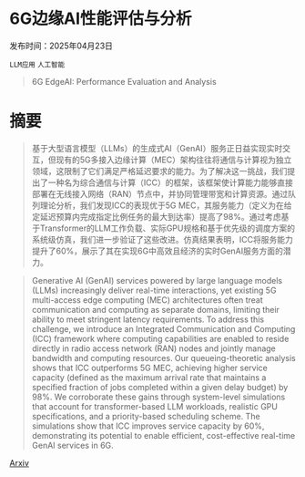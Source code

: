 # 6G边缘AI性能评估与分析

发布时间：2025年04月23日

`LLM应用` `人工智能`

> 6G EdgeAI: Performance Evaluation and Analysis

# 摘要

> 基于大型语言模型（LLMs）的生成式AI（GenAI）服务正日益实现实时交互，但现有的5G多接入边缘计算（MEC）架构往往将通信与计算视为独立领域，这限制了它们满足严格延迟要求的能力。为了解决这一挑战，我们提出了一种名为综合通信与计算（ICC）的框架，该框架使计算能力能够直接部署在无线接入网络（RAN）节点中，并协同管理带宽和计算资源。通过队列理论分析，我们发现ICC的表现优于5G MEC，其服务能力（定义为在给定延迟预算内完成指定比例任务的最大到达率）提高了98%。通过考虑基于Transformer的LLM工作负载、实际GPU规格和基于优先级的调度方案的系统级仿真，我们进一步验证了这些改进。仿真结果表明，ICC将服务能力提升了60%，展示了其在实现6G中高效且经济的实时GenAI服务方面的潜力。

> Generative AI (GenAI) services powered by large language models (LLMs) increasingly deliver real-time interactions, yet existing 5G multi-access edge computing (MEC) architectures often treat communication and computing as separate domains, limiting their ability to meet stringent latency requirements. To address this challenge, we introduce an Integrated Communication and Computing (ICC) framework where computing capabilities are enabled to reside directly in radio access network (RAN) nodes and jointly manage bandwidth and computing resources. Our queueing-theoretic analysis shows that ICC outperforms 5G MEC, achieving higher service capacity (defined as the maximum arrival rate that maintains a specified fraction of jobs completed within a given delay budget) by 98%. We corroborate these gains through system-level simulations that account for transformer-based LLM workloads, realistic GPU specifications, and a priority-based scheduling scheme. The simulations show that ICC improves service capacity by 60%, demonstrating its potential to enable efficient, cost-effective real-time GenAI services in 6G.

[Arxiv](https://arxiv.org/abs/2504.16529)